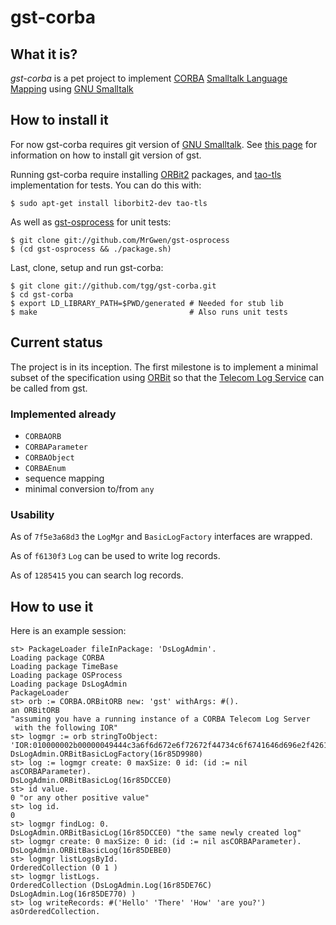 gst-corba
=========


What it is?
-----------

*gst-corba* is a pet project to implement [CORBA][] [Smalltalk
 Language Mapping][st] using [GNU Smalltalk][gst]

  [corba]: http://en.wikipedia.org/wiki/Common_Object_Request_Broker_Architecture
  [st]: http://www.omg.org/spec/ST/1.0/PDF
  [gst]: http://smalltalk.gnu.org


How to install it
-----------------

For now gst-corba requires git version of [GNU Smalltalk][gst]. See
[this page][git] for information on how to install git version of gst.

Running gst-corba require installing [ORBit2][orbit] packages, and
[tao-tls] implementation for tests. You can do this with:

    $ sudo apt-get install liborbit2-dev tao-tls

As well as [gst-osprocess] for unit tests:

    $ git clone git://github.com/MrGwen/gst-osprocess
    $ (cd gst-osprocess && ./package.sh)

Last, clone, setup and run gst-corba:

    $ git clone git://github.com/tgg/gst-corba.git
    $ cd gst-corba
    $ export LD_LIBRARY_PATH=$PWD/generated # Needed for stub lib
    $ make                                  # Also runs unit tests

  [git]: http://smalltalk.gnu.org/download/cvs
  [gst-osprocess]: http://github.com/MrGwen/gst-osprocess
  [tao-tls]: http://www.cs.wustl.edu/~schmidt/TAO.html


Current status
--------------

The project is in its inception. The first milestone is to implement a
minimal subset of the specification using [ORBit][] so that the
[Telecom Log Service][telco] can be called from gst.

  [orbit]: http://projects.gnome.org/ORBit2/
  [telco]: http://www.omg.org/spec/TLOG/1.1.2/PDF

### Implemented already

* `CORBAORB`
* `CORBAParameter`
* `CORBAObject`
* `CORBAEnum`
* sequence mapping
* minimal conversion to/from `any`

### Usability

As of `7f5e3a68d3` the `LogMgr` and `BasicLogFactory` interfaces are
wrapped.

As of `f6130f3` `Log` can be used to write log records.

As of `1285415` you can search log records.


How to use it
-------------

Here is an example session:

    st> PackageLoader fileInPackage: 'DsLogAdmin'.
    Loading package CORBA
    Loading package TimeBase
    Loading package OSProcess
    Loading package DsLogAdmin
    PackageLoader
    st> orb := CORBA.ORBitORB new: 'gst' withArgs: #().
    an ORBitORB
    "assuming you have a running instance of a CORBA Telecom Log Server
     with the following IOR"
    st> logmgr := orb stringToObject: 'IOR:010000002b00000049444c3a6f6d672e6f72672f44734c6f6741646d696e2f42617369634c6f67466163746f72793a312e30000001000000000000007c000000010102000a0000003132372e302e302e3100a8b92f00000014010f004e53500000000001000000526f6f74504f4100666163746f72795f504f41000000000001000000010000000002000000000000000800000001000000004f41540100000018000000010000000100010001000000010001050901010000000000'.
    DsLogAdmin.ORBitBasicLogFactory(16r85D9980)
    st> log := logmgr create: 0 maxSize: 0 id: (id := nil asCORBAParameter).
    DsLogAdmin.ORBitBasicLog(16r85DCCE0)
    st> id value.
    0 "or any other positive value"
    st> log id.
    0
    st> logmgr findLog: 0.
    DsLogAdmin.ORBitBasicLog(16r85DCCE0) "the same newly created log"
    st> logmgr create: 0 maxSize: 0 id: (id := nil asCORBAParameter).
    DsLogAdmin.ORBitBasicLog(16r85DEBE0)
    st> logmgr listLogsById.
    OrderedCollection (0 1 )
    st> logmgr listLogs.
    OrderedCollection (DsLogAdmin.Log(16r85DE76C) DsLogAdmin.Log(16r85DE770) )
    st> log writeRecords: #('Hello' 'There' 'How' 'are you?') asOrderedCollection.

